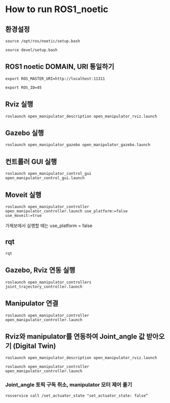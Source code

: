 # How to run ROS1_noetic 

## 환경설정
<pre><code>source /opt/ros/noetic/setup.bash</code></pre>

<pre><code>source devel/setup.bash</code></pre>


## ROS1 noetic DOMAIN, URI 통일하기
<pre><code>export ROS_MASTER_URI=http://localhost:11311</code></pre>
<pre><code>export ROS_ID=45</code></pre>

## Rviz 실행
<pre><code>roslaunch open_manipulator_description open_manipulator_rviz.launch</code></pre>

## Gazebo 실행
<pre><code>roslaunch open_manipulator_gazebo open_manipulator_gazebo.launch</code></pre>

## 컨트롤러 GUI 실행
<pre><code>roslaunch open_manipulator_control_gui open_manipulator_control_gui.launch</code></pre>

## Moveit 실행
<pre><code>roslaunch open_manipulator_controller open_manipulator_controller.launch use_platform:=false use_moveit:=true</code></pre>
가제보에서 실행할 때는 use_platform = false

## rqt
<pre><code>rqt</code></pre>

## Gazebo, Rviz 연동 실행
<pre><code>roslaunch open_manipulator_controllers joint_trajectory_controller.launch</code></pre>

## Manipulator 연결
<pre><code>roslaunch open_manipulator_controller open_manipulator_controller.launch</code></pre>

## Rviz와 manipulator를 연동하여 Joint_angle 값 받아오기 (Digital Twin)
<pre><code>roslaunch open_manipulator_description open_manipulator_rviz.launch</code></pre>
<pre><code>roslaunch open_manipulator_controller open_manipulator_controller.launch</code></pre>

### Joint_angle 토픽 구독 취소, manipulator 모터 제어 풀기
<pre><code>rosservice call /set_actuator_state "set_actuator_state: false”</code></pre>


